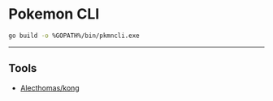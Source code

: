 # Pokemon CLI


```bash
go build -o %GOPATH%/bin/pkmncli.exe
```

---

## Tools
- [Alecthomas/kong](https://github.com/alecthomas/kong)